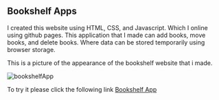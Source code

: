 ## Bookshelf Apps

I created this website using HTML, CSS, and Javascript. Which I online using github pages.
This application that I made can add books, move books, and delete books. Where data can be stored temporarily using browser storage.

This is a picture of the appearance of the bookshelf website that i made.

![bookshelfApp](https://user-images.githubusercontent.com/91882024/188356608-4d775c5b-41e2-4332-95c7-5b6eeaf3cc22.png)

To try it please click the following link [Bookshelf App](https://arifsptra.github.io/bookshelf-app/)

